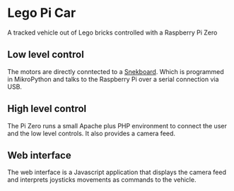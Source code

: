 # Lego Pi Car
A tracked vehicle out of Lego bricks controlled with a Raspberry Pi Zero

## Low level control
The motors are directly conntected to a [Snekboard](https://www.crowdsupply.com/keith-packard/snekboard). Which is programmed in MikroPython and talks to the Raspberry Pi over a serial connection via USB.

## High level control
The Pi Zero runs a small Apache plus PHP environment to connect the user and the low level controls. It also provides a camera feed.

## Web interface
The web interface is a Javascript application that displays the camera feed and interprets joysticks movements as commands to the vehicle.
